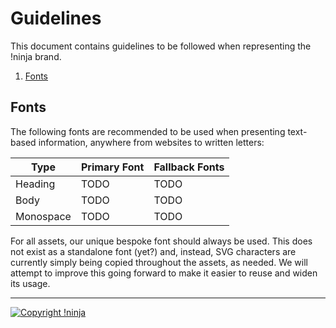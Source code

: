 # Guidelines

This document contains guidelines to be followed when representing the !ninja brand.

1. [Fonts](https://github.com/NotNinja/branding/tree/master/docs%2Fguidelines.md#fonts)

## Fonts

The following fonts are recommended to be used when presenting text-based information, anywhere from websites to written letters:

| Type | Primary Font | Fallback Fonts |
| ---- | ------------ | -------------- |
| Heading | TODO | TODO |
| Body | TODO | TODO |
| Monospace | TODO | TODO |

For all assets, our unique bespoke font should always be used. This does not exist as a standalone font (yet?) and, instead, SVG characters are currently simply being copied throughout the assets, as needed. We will attempt to improve this going forward to make it easier to reuse and widen its usage.

---

[![Copyright !ninja](https://cdn.rawgit.com/NotNinja/branding/master/assets%2Fcopyright%2Fbase%2Fnot-ninja-copyright-186x25.png)](https://not.ninja)
